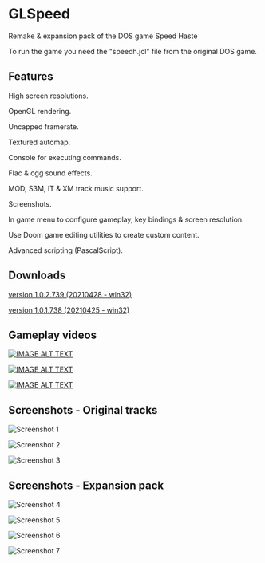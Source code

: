 # GLSpeed
 Remake & expansion pack of the DOS game Speed Haste
 
 To run the game you need the "speedh.jcl" file from the original DOS game.

## Features
High screen resolutions.

OpenGL rendering.

Uncapped framerate.

Textured automap.

Console for executing commands.

Flac & ogg sound effects.

MOD, S3M, IT & XM track music support.

Screenshots.

In game menu to configure gameplay, key bindings & screen resolution.

Use Doom game editing utilities to create custom content.

Advanced scripting (PascalScript).

## Downloads
[version 1.0.2.739 (20210428 - win32)](https://sourceforge.net/projects/speed-game/files/GLSpeed_1.0/GLSpeed_1.0.2.739_bin.zip/download)

[version 1.0.1.738 (20210425 - win32)](https://sourceforge.net/projects/speed-game/files/GLSpeed_1.0/GLSpeed_1.0.1.738_bin.zip/download)

## Gameplay videos

[![IMAGE ALT TEXT](http://img.youtube.com/vi/pDM3Rfhn0XE/0.jpg)](http://www.youtube.com/watch?v=pDM3Rfhn0XE "GLSpeed - Track #1 video")

[![IMAGE ALT TEXT](http://img.youtube.com/vi/xVJXXHOoRS4/0.jpg)](http://www.youtube.com/watch?v=xVJXXHOoRS4 "GLSpeed - Custom Track - The stadium")

[![IMAGE ALT TEXT](http://img.youtube.com/vi/X_CleOkjaI0/0.jpg)](http://www.youtube.com/watch?v=X_CleOkjaI0 "GLSpeed - Custom Track - The airport")


## Screenshots - Original tracks


![Screenshot 1](https://i.postimg.cc/13TDdH1h/SSHOT-Speed-20210424-211656741.png "Screenshot 1")

![Screenshot 2](https://i.postimg.cc/pTMzWLds/SSHOT-Speed-20210424-211955171.png "Screenshot 2")

![Screenshot 3](https://i.postimg.cc/xCGHcVJn/SSHOT-Speed-20210424-212218059.png "Screenshot 3")

## Screenshots - Expansion pack


![Screenshot 4](https://i.postimg.cc/134pMdTr/SSHOT-Speed-20210424-212828913.png "Screenshot 4")

![Screenshot 5](https://i.postimg.cc/90W99gZT/SSHOT-Speed-20210424-213026992.png "Screenshot 5")

![Screenshot 6](https://i.postimg.cc/NG4mtYvx/SSHOT-Speed-20210424-213129987.png "Screenshot 6")

![Screenshot 7](https://i.postimg.cc/5tC8WCfH/SSHOT-Speed-20210424-213218431.png "Screenshot 7")

